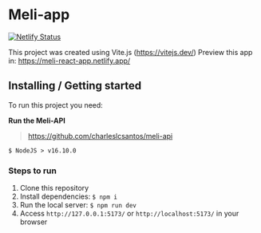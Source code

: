 # Meli-app

[![Netlify Status](https://api.netlify.com/api/v1/badges/10455418-7acd-4fb9-a190-7d9861fbf1a8/deploy-status)](https://app.netlify.com/sites/meli-react-app/deploys)


This project was created using Vite.js (https://vitejs.dev/)
Preview this app in: https://meli-react-app.netlify.app/

## Installing / Getting started

To run this project you need:

**Run the Meli-API**

> https://github.com/charleslcsantos/meli-api

```
$ NodeJS > v16.10.0
```

### Steps to run

1. Clone this repository
3. Install dependencies: `$ npm i`
5. Run the local server: `$ npm run dev`
6. Access `http://127.0.0.1:5173/` or `http://localhost:5173/` in your browser
